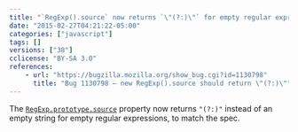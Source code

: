 ```yaml
---
title: "`RegExp().source` now returns `\"(?:)\"` for empty regular expressions"
date: "2015-02-27T04:21:22-05:00"
categories: ["javascript"]
tags: []
versions: ["38"]
cclicense: "BY-SA 3.0"
references:
    - url: "https://bugzilla.mozilla.org/show_bug.cgi?id=1130798"
      title: "Bug 1130798 – new RegExp().source should return \"(?:)\""
---
```

The [`RegExp.prototype.source`](https://developer.mozilla.org/docs/Web/JavaScript/Reference/Global_Objects/RegExp/source) property now returns `"(?:)"` instead of an empty string for empty regular expressions, to match the spec.
